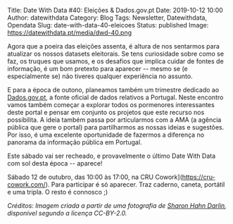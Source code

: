 Title: Date With Data #40: Eleições & Dados.gov.pt
Date: 2019-10-12 10:00
Author: datewithdata
Category: Blog
Tags: Newsletter, Datewithdata, Opendata
Slug: date-with-data-40-eleicoes
Status: published
Image: https://datewithdata.pt/media/dwd-40.png

Agora que a poeira das eleições assenta, é altura de nos sentarmos para atualizar os nossos datasets eleitorais. Se tens curiosidade sobre como se faz, os truques que usamos, e os desafios que implica cuidar de fontes de informação, é um bom pretexto para aparecer -- mesmo se (e especialmente se) não tiveres qualquer experiência no assunto.

E para a época de outono, planeamos também um trimestre dedicado ao [Dados.gov.pt](https://dados.gov.pt/), a fonte oficial de dados relativos a Portugal. Neste encontro vamos também começar a explorar todos os pormenores interessantes deste portal e pensar em conjunto os projetos que este recurso nos possibilita. A ideia também passa por articularmos com a AMA (a agência pública que gere o portal) para partilharmos as nossas ideias e sugestões. Por isso, é uma excelente oportunidade de fazermos a diferença no panorama da informação pública em Portugal.

Este sábado vai ser recheado, e provavelmente o último Date With Data com sol desta época -- aparece!

Sábado 12 de outubro, das 10:00 às 17:00, na CRU Cowork](https://cru-cowork.com/). Para participar é só aparecer. Traz caderno, caneta, portátil e uma tripla. O resto é connosco ;)

_Créditos: Imagem criada a partir de uma fotografia de [Sharon Hahn Darlin](https://commons.wikimedia.org/wiki/File:Lisbon,_Portugal_(Sharon_Hahn_Darlin)_S%C3%A3o_Bento.jpg), disponível segundo a licença CC-BY-2.0._
